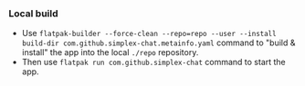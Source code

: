 ### Local build

- Use `flatpak-builder --force-clean --repo=repo --user --install build-dir com.github.simplex-chat.metainfo.yaml` command to "build & install" the app into the local `./repo` repository.
- Then use `flatpak run com.github.simplex-chat` command to start the app.
